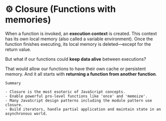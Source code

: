 # ⚙️ Closure (Functions with memories)

When a function is invoked, an **execution context** is created. This context has its own local memory (also called a variable environment). Once the function finishes executing, its local memory is deleted—except for the return value.

But what if our functions could **keep data alive** between executions?

That would allow our functions to have their own cache or persistent memory. And it all starts with **returning a function from another function**.

    Summary

    - Closure is the most esoteric of JavaScript concepts.
    - Enable powerful pro-level functions like 'once' and 'memoize'.
    - Many JavaScript design patterns including the module pattern use closure.
    - Build iterators, handle partial application and maintain state in an asynchronous world.
